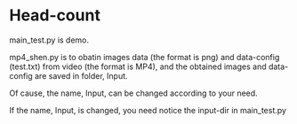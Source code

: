 # Head-count
main_test.py is demo.

mp4_shen.py is to obatin images data (the format is png) and data-config (test.txt) from video (the format is MP4), and the obtained images and data-config are saved in folder, Input.

Of cause, the name, Input, can be changed according to your need. 

If the name, Input, is changed, you need notice the input-dir in main_test.py
